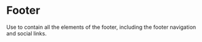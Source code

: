 # Footer

Use to contain all the elements of the footer, including the footer navigation and social links.

